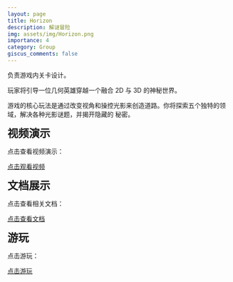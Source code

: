 ```yaml
---
layout: page
title: Horizon
description: 解谜冒险
img: assets/img/Horizon.png
importance: 4
category: Group
giscus_comments: false
---
```


负责游戏内关卡设计。

玩家将引导一位几何英雄穿越一个融合 2D 与 3D 的神秘世界。

游戏的核心玩法是通过改变视角和操控光影来创造道路。你将探索五个独特的领域，解决各种光影谜题，并揭开隐藏的
秘密。

<!-- 添加视频链接 -->
<strong style="font-size: 24px;">视频演示</strong>
<p>点击查看视频演示：</p>
<a href="https://www.youtube.com/watch?v=G1Gl2b9VanE" target="_blank" class="btn btn-primary">点击观看视频</a>

<!-- 添加视频链接 -->
<strong style="font-size: 24px;">文档展示</strong>
<p>点击查看相关文档：</p>
<a href="https://docs.google.com/document/d/1R0YvzjrWh_jcufPlvlrj0oheinpq5NDf0djN81r5A14/edit?usp=sharing" target="_blank" class="btn btn-primary">点击查看文档</a>

<!-- 添加视频链接 -->
<strong style="font-size: 24px;">游玩</strong>
<p>点击游玩：</p>
<a href="https://mingx1.itch.io/horizon" target="_blank" class="btn btn-primary">点击游玩</a>